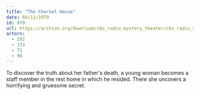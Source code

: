 ```yaml
---
title: "The Charnel House"
date: 04/11/1979
id: 970
url: https://archive.org/download/cbs_radio_mystery_theater/cbs_radio_mystery_theater-0951-1000.zip/cbs_radio_mystery_theater-0951-1000%2Fcbsrmt_0970_the_charnel_house.mp3
actors:
  - 202
  - 133
  - 71
  - 90
---
```

To discover the truth about her father's death, a young woman becomes a staff member in the rest home in which he resided. There she uncovers a horrifying and gruesome secret.